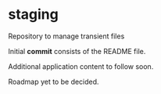 staging
=======

Repository to manage transient files

Initial **commit** consists of the README file.

Additional application content to follow soon.

Roadmap yet to be decided.
